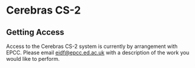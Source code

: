 # Cerebras CS-2

## Getting Access

Access to the Cerebras CS-2 system is currently by arrangement with EPCC. Please email eidf@epcc.ed.ac.uk with a description of the work you would like to perform.
